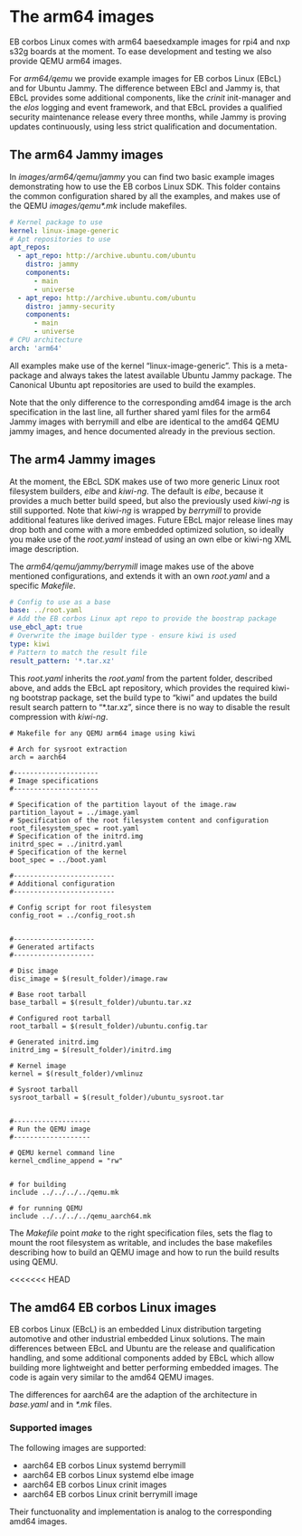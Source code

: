 # The arm64 images

EB corbos Linux comes with arm64 baesedxample images for rpi4 and nxp s32g boards at the moment. To ease development and testing we also provide QEMU arm64 images.

For _arm64/qemu_ we provide example images for EB corbos Linux (EBcL) and for Ubuntu Jammy. The difference between EBcl and Jammy is, that EBcL provides some additional components, like the _crinit_ init-manager and the _elos_ logging and event framework, and that EBcL provides a qualified security maintenance release every three months, while Jammy is proving updates continuously, using less strict qualification and documentation.

## The arm64 Jammy images

In _images/arm64/qemu/jammy_ you can find two basic example images demonstrating how to use the EB corbos Linux SDK. This folder contains the common configuration shared by all the examples, and makes use of the QEMU _images/qemu*.mk_ include makefiles.

```yaml
# Kernel package to use
kernel: linux-image-generic
# Apt repositories to use
apt_repos:
  - apt_repo: http://archive.ubuntu.com/ubuntu
    distro: jammy
    components:
      - main
      - universe
  - apt_repo: http://archive.ubuntu.com/ubuntu
    distro: jammy-security
    components:
      - main
      - universe
# CPU architecture
arch: 'arm64'
```

All examples make use of the kernel “linux-image-generic”. This is a meta-package and always takes the latest available Ubuntu Jammy package. The Canonical Ubuntu apt repositories are used to build the examples.

Note that the only difference to the corresponding amd64 image is the arch specification in the last line, all further shared yaml files for the arm64 Jammy images with berrymill and elbe are identical to the amd64 QEMU jammy images, and hence documented already in the previous section.

## The arm4 Jammy images

At the moment, the EBcL SDK makes use of two more generic Linux root filesystem builders, _elbe_ and _kiwi-ng_. The default is _elbe_, because it provides a much better build speed, but also the previously used _kiwi-ng_ is still supported. Note that _kiwi-ng_ is wrapped by _berrymill_ to provide additional features like derived images. Future EBcL major release lines may drop both and come with a more embedded optimized solution, so ideally you make use of the _root.yaml_ instead of using an own elbe or kiwi-ng XML image description.

The _arm64/qemu/jammy/berrymill_ image makes use of the above mentioned configurations, and extends it with an own _root.yaml_ and a specific _Makefile_.

```yaml
# Config to use as a base
base: ../root.yaml
# Add the EB corbos Linux apt repo to provide the boostrap package
use_ebcl_apt: true
# Overwrite the image builder type - ensure kiwi is used
type: kiwi
# Pattern to match the result file
result_pattern: '*.tar.xz'
```

This _root.yaml_ inherits the _root.yaml_ from the partent folder, described above, and adds the EBcL apt repository, which provides the required kiwi-ng bootstrap package, set the build type to “kiwi” and updates the build result search pattern to “*.tar.xz”, since there is no way to disable the result compression with _kiwi-ng_.

```make
# Makefile for any QEMU arm64 image using kiwi

# Arch for sysroot extraction
arch = aarch64

#---------------------
# Image specifications
#---------------------

# Specification of the partition layout of the image.raw
partition_layout = ../image.yaml
# Specification of the root filesystem content and configuration
root_filesystem_spec = root.yaml
# Specification of the initrd.img
initrd_spec = ../initrd.yaml
# Specification of the kernel
boot_spec = ../boot.yaml

#-------------------------
# Additional configuration
#-------------------------

# Config script for root filesystem
config_root = ../config_root.sh


#--------------------
# Generated artifacts
#--------------------

# Disc image
disc_image = $(result_folder)/image.raw

# Base root tarball
base_tarball = $(result_folder)/ubuntu.tar.xz

# Configured root tarball
root_tarball = $(result_folder)/ubuntu.config.tar

# Generated initrd.img
initrd_img = $(result_folder)/initrd.img

# Kernel image
kernel = $(result_folder)/vmlinuz

# Sysroot tarball
sysroot_tarball = $(result_folder)/ubuntu_sysroot.tar


#-------------------
# Run the QEMU image
#-------------------

# QEMU kernel command line
kernel_cmdline_append = "rw"


# for building
include ../../../../qemu.mk

# for running QEMU
include ../../../../qemu_aarch64.mk
```

The _Makefile_ point _make_ to the right specification files, sets the flag to mount the root filesystem as writable, and includes the base makefiles describing how to build an QEMU image and how to run the build results using QEMU.


<<<<<<< HEAD
## The amd64 EB corbos Linux images

EB corbos Linux (EBcL) is an embedded Linux distribution targeting automotive and other industrial embedded Linux solutions. The main differences between EBcL and Ubuntu are the release and qualification handling, and some additional components added by EBcL which allow building more lightweight and better performing embedded images. The code is again very similar to the amd64 QEMU images.

The differences for aarch64 are the adaption of the architecture in _base.yaml_ and in _*.mk_ files.

### Supported images

The following images are supported:

- aarch64 EB corbos Linux systemd berrymill
- aarch64 EB corbos Linux systemd elbe image
- aarch64 EB corbos Linux crinit images 
- aarch64 EB corbos Linux crinit berrymill image

Their functuonality and implementation is analog to the corresponding amd64 images.
